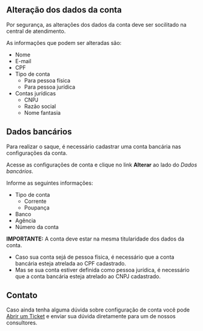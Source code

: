 ## Alteração dos dados da conta

Por segurança, as alterações dos dados da conta deve ser socilitado na central de atendimento.

As informações que podem ser alteradas são:

- Nome
- E-mail
- CPF
- Tipo de conta
    - Para pessoa física
    - Para pessoa jurídica
- Contas jurídicas
    - CNPJ
    - Razão social
    - Nome fantasia

## Dados bancários

Para realizar o saque, é necessário cadastrar uma conta bancária nas configurações da conta.

Acesse as configurações de conta e clique no link **Alterar** ao lado do *Dados bancários*.

Informe as seguintes informações:
- Tipo de conta
    - Corrente
    - Poupança
- Banco
- Agência
- Número da conta

**IMPORTANTE:** A conta deve estar na mesma titularidade dos dados da conta.
- Caso sua conta sejá de pessoa física, é necessário que a conta bancária esteja atrelada ao CPF cadastrado.
- Mas se sua conta estiver definida como pessoa jurídica, é necessário que a conta bancária esteja atrelado ao CNPJ cadastrado.

## Contato 

Caso ainda tenha alguma dúvida sobre configuração de conta você pode [Abrir um Ticket](https://loop.desk360.com.br/tickets/new) e enviar sua dúvida diretamente para um de nossos consultores.
